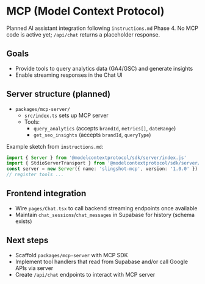 # MCP (Model Context Protocol)

Planned AI assistant integration following `instructions.md` Phase 4. No MCP code is active yet; `/api/chat` returns a placeholder response.

## Goals
- Provide tools to query analytics data (GA4/GSC) and generate insights
- Enable streaming responses in the Chat UI

## Server structure (planned)
- `packages/mcp-server/`
  - `src/index.ts` sets up MCP server
  - Tools:
    - `query_analytics` (accepts `brandId`, `metrics[]`, `dateRange`)
    - `get_seo_insights` (accepts `brandId`, `queryType`)

Example sketch from `instructions.md`:
```ts
import { Server } from '@modelcontextprotocol/sdk/server/index.js'
import { StdioServerTransport } from '@modelcontextprotocol/sdk/server/stdio.js'
const server = new Server({ name: 'slingshot-mcp', version: '1.0.0' })
// register tools ...
```

## Frontend integration
- Wire `pages/Chat.tsx` to call backend streaming endpoints once available
- Maintain `chat_sessions`/`chat_messages` in Supabase for history (schema exists)

## Next steps
- Scaffold `packages/mcp-server` with MCP SDK
- Implement tool handlers that read from Supabase and/or call Google APIs via server
- Create `/api/chat` endpoints to interact with MCP server